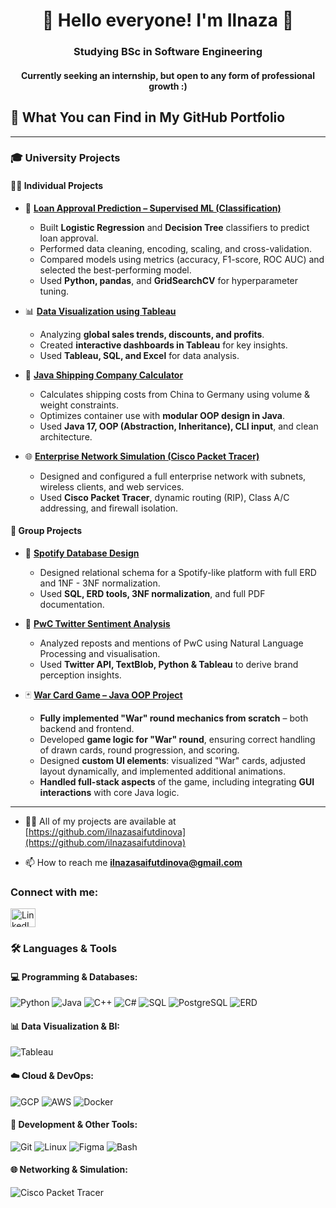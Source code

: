 <h1 align="center">🚀 Hello everyone! I'm Ilnaza 👋</h1>  
<h3 align="center">Studying BSc in Software Engineering</h3>  
<h4 align="center">Currently seeking an internship, but open to any form of professional growth :)</h4>


## 🧠 What You can Find in My GitHub Portfolio

---

 ### 🎓 University Projects

 #### 👩‍💻 Individual Projects
- 🏦 **[Loan Approval Prediction – Supervised ML (Classification)](https://github.com/ilnazasaifutdinova/Supervised_ML)**
   - Built **Logistic Regression** and **Decision Tree** classifiers to predict loan approval.
   - Performed data cleaning, encoding, scaling, and cross-validation.
   - Compared models using metrics (accuracy, F1-score, ROC AUC) and selected the best-performing model.
   - Used **Python, pandas**, and **GridSearchCV** for hyperparameter tuning.
 
- 📊 **[Data Visualization using Tableau](https://github.com/ilnazasaifutdinova/data-visualisation-using-Tableau)**
   - Analyzing **global sales trends, discounts, and profits**.
   - Created **interactive dashboards in Tableau** for key insights.
   - Used **Tableau, SQL, and Excel** for data analysis.
 
- 🚢 **[Java Shipping Company Calculator](https://github.com/ilnazasaifutdinova/Java-Shipping-Company-Calculator)**
   - Calculates shipping costs from China to Germany using volume & weight constraints.
   - Optimizes container use with **modular OOP design in Java**.
   - Used **Java 17, OOP (Abstraction, Inheritance), CLI input**, and clean architecture.
 
- 🌐 **[Enterprise Network Simulation (Cisco Packet Tracer)](https://github.com/ilnazasaifutdinova/cisco-packet-tracer-network)**
   - Designed and configured a full enterprise network with subnets, wireless clients, and web services.
   - Used **Cisco Packet Tracer**, dynamic routing (RIP), Class A/C addressing, and firewall isolation.
 
#### 🤝 Group Projects

- 🎵 **[Spotify Database Design](https://github.com/ilnazasaifutdinova/Spotify-database-project)**
   - Designed relational schema for a Spotify-like platform with full ERD and 1NF - 3NF normalization.
   - Used **SQL, ERD tools, 3NF normalization**, and full PDF documentation.
 
- 💬 **[PwC Twitter Sentiment Analysis](https://github.com/ilnazasaifutdinova/pwc-sentiment-analysis-twitter)**
   - Analyzed reposts and mentions of PwC using Natural Language Processing and visualisation.
   - Used **Twitter API, TextBlob, Python & Tableau** to derive brand perception insights.
 
- 🃏 **[War Card Game – Java OOP Project](https://github.com/ilnazasaifutdinova/war-card-game)**
   - **Fully implemented "War" round mechanics from scratch** – both backend and frontend.
   - Developed **game logic for "War" round**, ensuring correct handling of drawn cards, round progression, and scoring.
   - Designed **custom UI elements**: visualized "War" cards, adjusted layout dynamically, and implemented additional animations.
   - **Handled full-stack aspects** of the game, including integrating **GUI interactions** with core Java logic.
   
---

- 👩‍💻 All of my projects are available at [https://github.com/ilnazasaifutdinova](https://github.com/ilnazasaifutdinova)

- 📫 How to reach me **ilnazasaifutdinova@gmail.com**

<h3 align="left">Connect with me:</h3>
<a href="https://www.linkedin.com/in/ilnaza-saifutdinova-40b17b2b1" target="_blank">
   <img align="center" src="https://raw.githubusercontent.com/rahuldkjain/github-profile-readme-generator/master/src/images/icons/Social/linked-in-alt.svg" 
   alt="LinkedIn" height="30" width="40"/>
</a>

### 🛠️ Languages & Tools

#### 💻 Programming & Databases:
![Python](https://img.shields.io/badge/Python-3776AB?style=for-the-badge&logo=python&logoColor=white)
![Java](https://img.shields.io/badge/Java-ED8B00?style=for-the-badge&logo=java&logoColor=white)
![C++](https://img.shields.io/badge/C++-00599C?style=for-the-badge&logo=c%2B%2B&logoColor=white)
![C#](https://img.shields.io/badge/C%23-239120?style=for-the-badge&logo=c-sharp&logoColor=white)
![SQL](https://img.shields.io/badge/SQL-025E8C?style=for-the-badge&logo=postgresql&logoColor=white)
![PostgreSQL](https://img.shields.io/badge/PostgreSQL-31648C?style=for-the-badge&logo=postgresql&logoColor=white)
![ERD](https://img.shields.io/badge/ERD-blue?style=for-the-badge)

#### 📊 Data Visualization & BI:
![Tableau](https://img.shields.io/badge/Tableau-E97627?style=for-the-badge&logo=tableau&logoColor=white)


#### ☁️ Cloud & DevOps:
![GCP](https://img.shields.io/badge/Google%20Cloud-4285F4?style=for-the-badge&logo=google-cloud&logoColor=white)
![AWS](https://img.shields.io/badge/AWS-232F3E?style=for-the-badge&logo=amazon-aws&logoColor=white)
![Docker](https://img.shields.io/badge/Docker-2496ED?style=for-the-badge&logo=docker&logoColor=white)

#### 🔧 Development & Other Tools:
![Git](https://img.shields.io/badge/Git-F05032?style=for-the-badge&logo=git&logoColor=white)
![Linux](https://img.shields.io/badge/Linux-FCC624?style=for-the-badge&logo=linux&logoColor=black)
![Figma](https://img.shields.io/badge/Figma-0AC97F?style=for-the-badge&logo=figma&logoColor=white)
![Bash](https://img.shields.io/badge/Shell%20Scripting-121011?style=for-the-badge&logo=gnu-bash&logoColor=white)

#### 🌐 Networking & Simulation:
![Cisco Packet Tracer](https://img.shields.io/badge/Cisco%20Packet%20Tracer-1BA0D7?style=for-the-badge&logo=cisco&logoColor=white)

